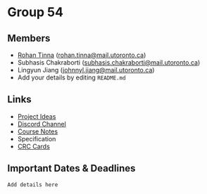 # Group 54
## Members
- [Rohan Tinna](https://instagram.com/rohantinna) (rohan.tinna@mail.utoronto.ca)
- Subhasis Chakraborti (subhasis.chakraborti@mail.utoronto.ca)
- Lingyun Jiang (johnnyl.jiang@mail.utoronto.ca)
- Add your details by editing `README.md`

## Links
- [Project Ideas](https://docs.google.com/document/d/1VQAk6e_4F3ED4pP00Pl9-hLnjafwfLhiBB_jGU9WbmA/edit#heading=h.cbvciyafl8gz)
- [Discord Channel](https://discord.gg/QgV5UTxfhp)
- [Course Notes](https://uoft.rohantinna.in/notes/csc207)
- Specification
- [CRC Cards](https://utoronto-my.sharepoint.com/:o:/g/personal/rohan_tinna_mail_utoronto_ca/Ettb3QDSfqVJtKyJhTRb3FEBf6VCMOUHe8U84aeBMTvf3Q?e=8lrg3s)

## Important Dates & Deadlines
`Add details here`
